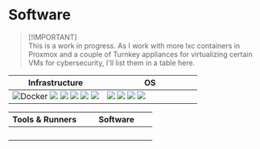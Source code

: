 # Software

> [!IMPORTANT]\
> This is a work in progress. As I work with more lxc containers in Proxmox and a couple of Turnkey appliances for virtualizing certain VMs for cybersecurity, I'll list them in a table here.

<table>    
  <thead>
    <tr>      
      <th>Infrastructure</th>
      <th>OS</th>
    </tr>
  </thead>      
  <tbody>
    <tr>
      <td width="50%">
        <img src="https://img.shields.io/badge/docker-0db7ed?style=for-the-badge&logo=docker&logoColor=white" alt="Docker">
        <img src="https://img.shields.io/badge/GitLab-FC6D26?style=for-the-badge&logo=gitlab&logoColor=white">
        <img src="https://img.shields.io/badge/Proxmox-E57000?style=for-the-badge&logo=proxmox&logoColor=white">
        <img src="https://img.shields.io/badge/k3s-FFC61C?style=for-the-badge&logo=k3s&logoColor=white">
        <img src="https://img.shields.io/badge/Nginx-009639?style=for-the-badge&logo=nginx&logoColor=white">
        <img src="https://img.shields.io/badge/Prometheus-E6522C?style=for-the-badge&logo=prometheus&logoColor=white">
      </td>
      <td valign="top" width="50%">
        <img src="https://img.shields.io/badge/mac%20os-000000?style=for-the-badge&logo=apple&logoColor=white">
        <img src="https://img.shields.io/badge/Debian-d70a53?style=for-the-badge&logo=debian&logoColor=white">
        <img src="https://img.shields.io/badge/Windows_11-0078d4?style=for-the-badge&logo=windows-11&logoColor=white">
        <img src="https://img.shields.io/badge/Ubuntu-dd4814?style=for-the-badge&logo=ubuntu&logoColor=white">
      </td>
    </tr>
  </tbody>    
</table>



<table>
  <thead>
    <tr>
      <th>Tools & Runners</th>
      <th>Software</th>
      <tbody>
        <td valign="top" width="50%">
        <img src="https://img.shields.io/badge/GitHub_Actions-2088FF?style=for-the-badge&logo=github-actions&logoColor=white" alt="">
        <img src="https://img.shields.io/badge/pihole-96060c?style=for-the-badge&logo=pihole&logoColor=white" alt="">
        <img src="https://img.shields.io/badge/mqtt-660006?style=for-the-badge&logo=mqtt&logoColor=white" alt="">
        <img src="https://img.shields.io/badge/Raspberry%20Pi-A22846?style=for-the-badge&logo=Raspberry%20Pi&logoColor=white" alt="">
        <img src="https://img.shields.io/badge/uptimekuma-5cdd8b?style=for-the-badge&logo=uptimekuma&logoColor=white" alt="">
      </td>
      <td valign="top" width="50%">
        <img src="https://img.shields.io/badge/Wiki%20js-1976D2?style=for-the-badge&logo=Wikidotjs&logoColor=white" alt="">
        <img src="https://img.shields.io/badge/jellyfin-00a4dc?style=for-the-badge&logo=jellyfin&logoColor=white" alt="">
        <img src="https://img.shields.io/badge/InfluxDB-22ADF6?style=for-the-badge&logo=InfluxDB&logoColor=white" alt="">
         <img src="https://img.shields.io/badge/esphome-000000?style=for-the-badge&logo=esphome&logoColor=white" alt="">
          <img src="https://img.shields.io/badge/Grafana-F2F4F9?style=for-the-badge&logo=grafana&logoColor=orange&labelColor=F2F4F9" alt="">
         <img src="https://img.shields.io/badge/Nextcloud-0082C9?style=for-the-badge&logo=Nextcloud&logoColor=white" alt=""> 
         <img src="https://img.shields.io/badge/wireguard-88171a?style=for-the-badge&logo=wireguard&logoColor=white" alt=""> 
      </td>
      </tbody>
    </tr>
  </thead>
</table>

